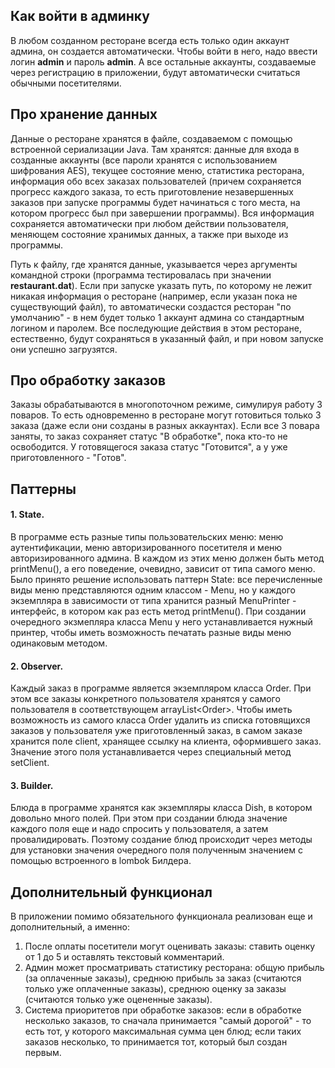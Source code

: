 ## Как войти в админку
В любом созданном ресторане всегда есть только один аккаунт админа, он создается автоматически. Чтобы войти в него, надо ввести логин **admin** и пароль **admin**. А все остальные аккаунты, создаваемые через регистрацию в приложении, будут автоматически считаться обычными посетителями.

## Про хранение данных
Данные о ресторане хранятся в файле, создаваемом с помощью встроенной сериализации Java. Там хранятся: данные для входа в созданные аккаунты (все пароли хранятся с использованием шифрования AES), текущее состояние меню, статистика ресторана, информация обо всех заказах пользователей (причем сохраняется прогресс каждого заказа, то есть приготовление незавершенных заказов при запуске программы будет начинаться с того места, на котором прогресс был при завершении программы). Вся информация сохраняется автоматически при любом действии пользователя, меняющем состояние хранимых данных, а также при выходе из программы.

Путь к файлу, где хранятся данные, указывается через аргументы командной строки (программа тестировалась при значении **restaurant.dat**). Если при запуске указать путь, по которому не лежит никакая информация о ресторане (например, если указан пока не существующий файл), то автоматически создастся ресторан "по умолчанию" - в нем будет только 1 аккаунт админа со стандартным логином и паролем. Все последующие действия в этом ресторане, естественно, будут сохраняться в указанный файл, и при новом запуске они успешно загрузятся.

## Про обработку заказов
Заказы обрабатываются в многопоточном режиме, симулируя работу 3 поваров. То есть одновременно в ресторане могут готовиться только 3 заказа (даже если они созданы в разных аккаунтах). Если все 3 повара заняты, то заказ сохраняет статус "В обработке", пока кто-то не освободится. У готовящегося заказа статус "Готовится", а у уже приготовленного - "Готов".

## Паттерны

#### 1. State.
В программе есть разные типы пользовательских меню: меню аутентификации, меню авторизированного посетителя и меню авторизированного админа. В каждом из этих меню должен быть метод printMenu(), а его поведение, очевидно, зависит от типа самого меню. Было принято решение использовать паттерн State: все перечисленные виды меню представляются одним классом - Menu, но у каждого экземпляра в зависимости от типа хранится разный MenuPrinter - интерфейс, в котором как раз есть метод printMenu(). При создании очередного экзмепляра класса Menu у него устанавливается нужный принтер, чтобы иметь возможность печатать разные виды меню одинаковым методом.

#### 2. Observer.
Каждый заказ в программе является экземпляром класса Order. При этом все заказы конкретного пользователя хранятся у самого пользователя в соответствующем arrayList\<Order\>. Чтобы иметь возможность из самого класса Order удалить из списка готовящихся заказов у пользователя уже приготовленный заказ, в самом заказе хранится поле client, хранящее ссылку на клиента, оформившего заказ. Значение этого поля устанавливается через специальный метод setClient.

#### 3. Builder.
Блюда в программе хранятся как экземпляры класса Dish, в котором довольно много полей. При этом при создании блюда значение каждого поля еще и надо спросить у пользователя, а затем провалидировать. Поэтому создание блюд происходит через методы для установки значения очередного поля полученным значением с помощью встроенного в lombok Билдера. 

## Дополнительный функционал
В приложении помимо обязательного функционала реализован еще и дополнительный, а именно:
1. После оплаты посетители могут оценивать заказы: ставить оценку от 1 до 5 и оставлять текстовый комментарий.
2. Админ может просматривать статистику ресторана: общую прибыль (за оплаченные заказы), среднюю прибыль за заказ (считаются только уже оплаченные заказы), среднюю оценку за заказы (считаются только уже оцененные заказы).
3. Система приоритетов при обработке заказов: если в обработке несколько заказов, то сначала принимается "самый дорогой" - то есть тот, у которого максимальная сумма цен блюд; если таких заказов несколько, то принимается тот, который был создан первым.
